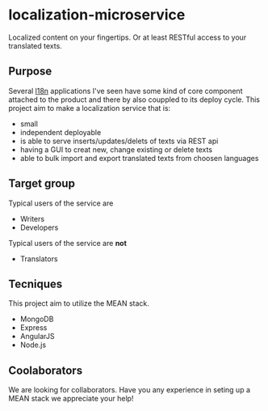 # localization-microservice
Localized content on your fingertips. Or at least RESTful access to your translated texts.

## Purpose
Several [l18n](https://en.wikipedia.org/wiki/Internationalization_and_localization) applications I've seen have some kind of core component attached to the product and there by also couppled to its deploy cycle. This project aim to make a localization service that is:
* small
* independent deployable
* is able to serve inserts/updates/delets of texts via REST api
* having a GUI to creat new, change existing or delete texts
* able to bulk import and export translated texts from choosen languages

## Target group
Typical users of the service are
* Writers
* Developers

Typical users of the service are **not**
* Translators

## Tecniques
This project aim to utilize the MEAN stack.
* MongoDB
* Express
* AngularJS
* Node.js

## Coolaborators
We are looking for collaborators. Have you any experience in seting up a MEAN stack we appreciate your help!
 

